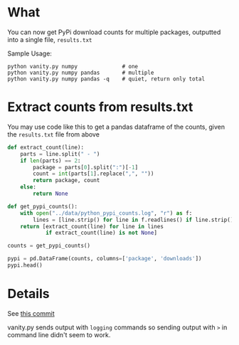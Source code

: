 # What

You can now get PyPi download counts for multiple packages, outputted into a single file, `results.txt`

Sample Usage:

	python vanity.py numpy              # one
	python vanity.py numpy pandas       # multiple
	python vanity.py numpy pandas -q	# quiet, return only total


# Extract counts from results.txt

You may use code like this to get a pandas dataframe of the counts, given the
`results.txt` file from above

```python
def extract_count(line):
    parts = line.split(" - ")
    if len(parts) == 2:
        package = parts[0].split(":")[-1]
        count = int(parts[1].replace(",", ""))
        return package, count
    else:
        return None

def get_pypi_counts():
    with open("../data/python_pypi_counts.log", "r") as f:
        lines = [line.strip() for line in f.readlines() if line.strip()]
    return [extract_count(line) for line in lines
            if extract_count(line) is not None]

counts = get_pypi_counts()

pypi = pd.DataFrame(counts, columns=['package', 'downloads'])
pypi.head()
```


# Details

See [this commit](https://github.com/pavopax/vanity/commit/316cd549b1af4d8980f5cd4fc6e7f2851bb83b74)

vanity.py sends output with `logging` commands so sending output with `>` in
command line didn't seem to work.
